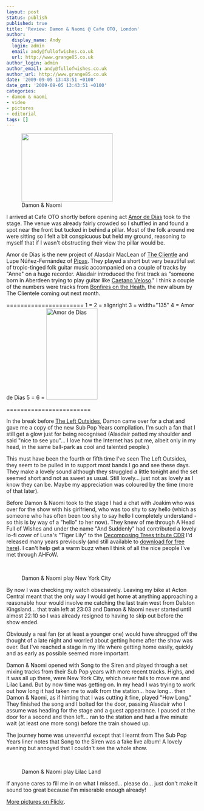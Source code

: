 ```yaml
---
layout: post
status: publish
published: true
title: 'Review: Damon & Naomi @ Cafe OTO, London'
author:
  display_name: Andy
  login: admin
  email: andy@fullofwishes.co.uk
  url: http://www.grange85.co.uk
author_login: admin
author_email: andy@fullofwishes.co.uk
author_url: http://www.grange85.co.uk
date: '2009-09-05 13:43:51 +0100'
date_gmt: '2009-09-05 13:43:51 +0100'
categories:
- damon & naomi
- video
- pictures
- editorial
tags: []
---
```

<p><figure class="caption alignright"><a href="http://www.flickr.com/photos/grange85/3888581296/"><img alt="" src="https://farm3.static.flickr.com/2543/3888581296_a2129c8d4a_m.jpg" title="Damon & Naomi at Cafe OTO" width="240" height="180" /></a> <figcaption class="caption-text">Damon & Naomi</figcaption></figure>
<p>I arrived at Cafe OTO shortly before opening act <a href="http://www.amordedias.com/">Amor de Dias</a> took to the stage. The venue was already fairly crowded so I shuffled in and found a spot near the front but tucked in behind a pillar. Most of the folk around me were sitting so I felt a bit conspicuous but held my ground, reasoning to myself that if I wasn't obstructing their view the pillar would be.</p>
<p>Amor de Dias is the new project of Alasdair MacLean of <a href="http://theclientele.co.uk/">The Clientle</a> and Lupe Núñez-Fernández of <a href="http://www.pipasforthepeople.com/">Pipas</a>. They played a short but very beautiful set of tropic-tinged folk guitar music accompanied on a couple of tracks by "Anne" on a huge recorder. Alasdair introduced the first track as "someone born in Aberdeen trying to play guitar like <a href="http://en.wikipedia.org/wiki/Caetano_Veloso">Caetano Veloso</a>." I think a couple of the numbers were tracks from <a href="http://web.archive.org/web/20131113053337/http://www.mergerecords.com:80/blog/2009/06/the-clientele-light-bonfires-on-the-heath/">Bonfires on the Heath</a>, the new album by The Clientele coming out next month.</p>
<p>======================
1 =
2 = alignright
3 =  width="135"
4 = Amor de Dias
5 =
6 = <a href="http://www.flickr.com/photos/grange85/3888573528/in/set-72157622245442704/"><img alt="Amor de Dias" src="https://farm4.static.flickr.com/3496/3888573528_88ea5a0143_m.jpg" title="Alasdair MacLean of Amor de Dias" width="135" height="240" /></a><br />

========================</p>
<p>In the break before <a href="http://www.theleftoutsides.com/">The Left Outsides</a>, Damon came over for a chat and gave me a copy of the new Sub Pop Years compilation. I'm such a fan that I still get a glow just for being recognised (Alasdair patted my shoulder and said "nice to see you"... I love how the Internet has put me, albeit only in my head, in the same ball-park as cool and talented people.)</p>
<p>This must have been the fourth or fifth time I've seen The Left Outsides, they seem to be pulled in to support most bands I go and see these days. They make a lovely sound although they struggled a little tonight and the set seemed short and not as sweet as usual. Still lovely... just not as lovely as I know they can be. Maybe my appreciation was coloured by the time (more of that later).</p>
<p>Before Damon & Naomi took to the stage I had a chat with Joakim who was over for the show with his girlfriend, who was too shy to say hello (which as someone who has often been too shy to say hello I completely understand - so this is by way of a "hello" to her now). They knew of me through A Head Full of Wishes and under the name "And Suddenly" had contributed a lovely lo-fi cover of Luna's "Tiger Lily" to the <a href="https://static.fullofwishes.co.uk/galaxie_list_tribute/">Decomposing Trees tribute CDR</a> I'd released many years previously (and still available to <a href="https://static.fullofwishes.co.uk/galaxie_list_tribute/">download for free here</a>). I can't help get a warm buzz when I think of all the nice people I've met through AHFoW.</p>
<p><figure class="caption aligncenter"><br />
<figure class="caption "><figcaption class="caption-text"></figcaption></figure><figcaption class="caption-text">Damon & Naomi play New York City</figcaption></figure></p>
<p>By now I was checking my watch obsessively. Leaving my bike at Acton Central meant that the only way I would get home at anything approaching a reasonable hour would involve me catching the last train west from Dalston Kingsland... that train left at 23:03 and Damon & Naomi never started until almost 22:10 so I was already resigned to having to skip out before the show ended.</p>
<p>Obviously a real fan (or at least a younger one) would have shrugged off the thought of a late night and worried about getting home after the show was over. But I've reached a stage in my life where getting home easily, quickly and as early as possible seemed more important.</p>
<p>Damon & Naomi opened with Song to the Siren and played through a set mixing tracks from their Sub Pop years with more recent tracks. Highs, and it was all up there, were New York City, which never fails to move me and Lilac Land. But by now time was getting on. In my head I was trying to work out how long it had taken me to walk from the station... how long... then Damon & Naomi, as if hinting that I was cutting it fine, played "How Long." They finished the song and I bolted for the door, passing Alasdair who I assume was heading for the stage and a guest appearance. I paused at the door for a second and then left... ran to the station and had a five minute wait (at least one more song) before the train showed up.</p>
<p>The journey home was uneventful except that I learnt from The Sub Pop Years liner notes that Song to the Siren was a fake live album! A lovely evening but annoyed that I couldn't see the whole show.</p>
<p><figure class="caption aligncenter"><br />
<figure class="caption "><figcaption class="caption-text"></figcaption></figure><figcaption class="caption-text">Damon & Naomi play Lilac Land</figcaption></figure></p>
<p>If anyone cares to fill me in on what I missed... please do... just don't make it sound too great because I'm miserable enough already!</p>
<p><a href="http://www.flickr.com/photos/grange85/sets/72157622245442704/">More pictures on Flickr</a>.</p>
